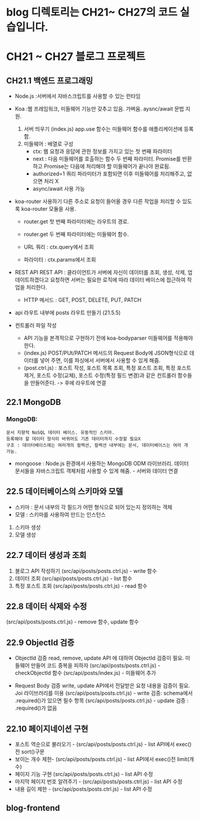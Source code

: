 # blog 디렉토리는 CH21~ CH27의 코드 실습입니다.

# CH21 ~ CH27 블로그 프로젝트

## CH21.1 백엔드 프로그래밍

- Node.js
  :서버에서 자바스크립트를 사용할 수 있는 런타임

- Koa
  :웹 프레임워크, 미들웨어 기능만 갖추고 있음. 가벼움. aysnc/await 문법 지원.

  1. 서버 띄우기 (index.js)
     app.use 함수는 미들웨어 함수를 애플리케이션에 등록함.
  2. 미들웨어 : 배열로 구성
     - ctx: 웹 요청과 응답에 관한 정보를 가지고 있는 첫 번째 파라미터
     - next : 다음 미들웨어를 호출하는 함수 두 번째 파라미터. Promise를 반환하고 Promise는 다음에 처리해야 할 미들웨어가 끝나야 완료됨.
     - authorized=1 쿼리 파라미터가 포함되면 이후 미들웨어를 처리해주고, 없으면 처리 X
     - async/await 사용 가능

- koa-router 사용하기
  다른 주소로 요청이 들어올 경우 다른 작업을 처리할 수 있도록 koa-router 모듈을 사용.

  - router.get 첫 번째 파라미터에는 라우트의 경로.
  - router.get 두 번째 파라미터에는 미들웨어 함수.

  - URL 쿼리 : ctx.query에서 조회
  - 파라미터 : ctx.params에서 조회

- REST API
  REST API : 클라이언트가 서버에 자신이 데이터를 조회, 생성, 삭제, 업데이트하겠다고 요청하면 서버는 필요한 로직에 따라 데이터 베이스에 접근하여 작업을 처리한다.

  - HTTP 메서드 : GET, POST, DELETE, PUT, PATCH

- api 라우트 내부에 posts 라우트 만들기 (21.5.5)
- 컨트롤러 파일 작성
  - API 기능을 본격적으로 구현하기 전에 koa-bodyparser 미들웨어를 적용해야한다.
  - (index.js) POST/PUt/PATCH 메서드의 Request Body에 JSON형식으로 데이터를 넣어 주면, 이를 파싱에서 서버에서 사용할 수 있게 해줌.
  - (post.ctrl.js) : 포스트 작성, 포스트 목록 조회, 특정 포스트 조회, 특정 포스트 제거, 포스트 수정(교체), 포스트 수정(특정 필드 변경)과 같은 컨트롤러 함수들을 만들어준다. -> 후에 라우트에 연결

## 22.1 MongoDB

### MongoDB:

    문서 지향적 NoSQL 데이터 베이스. 유동적인 스키마.
    등록해야 할 데이터 형식이 바뀌어도 기존 데이터까지 수정할 필요X
    구조 : 데이터베이스에는 여러개의 컬렉션, 컬렉션 내부에는 문서, 데이터베이스는 여러 개 가능.

- mongoose : Node.js 환경에서 사용하는 MongoDB ODM 라이브러리. 데이터 문서들을 자바스크립트 객체처럼 사용할 수 있게 해줌. - 서버와 데이터 연결

## 22.5 데이터베이스의 스키마와 모델

- 스키마 : 문서 내부의 각 필드가 어떤 형식으로 되어 있는지 정의하는 객체
- 모델 : 스키마를 사용하여 만드는 인스턴스

1. 스키마 생성
2. 모델 생성

## 22.7 데이터 생성과 조회

1. 블로그 API 작성하기 (src/api/posts/posts.ctrl.js) - write 함수
2. 데이터 조회 (src/api/posts/posts.ctrl.js) - list 함수
3. 특정 포스트 조회 (src/api/posts/posts.ctrl.js) - read 함수

## 22.8 데이터 삭제와 수정

(src/api/posts/posts.ctrl.js) - remove 함수, update 함수

## 22.9 ObjectId 검증

- ObjectId 검증
  read, remove, update API 에 대하여 ObjectId 검증이 필요.
  미들웨어 만들어 코드 중복을 피하자
  (src/api/posts/posts.ctrl.js) - checkObjectId 함수
  (src/api/posts/index.js) - 미들웨어 추가

- Request Body 검증
  write, update API에서 전달받은 요청 내용을 검증이 필요.
  Joi 라이브러리를 이용
  (src/api/posts/posts.ctrl.js) - write 검증: schema에서 .required()가 있으면 필수 항목
  (src/api/posts/posts.ctrl.js) - update 검증 : .required()가 없음

## 22.10 페이지네이션 구현

- 포스트 역순으로 불러오기 - (src/api/posts/posts.ctrl.js) - list API에서 exec()전 sort()구문
- 보이는 개수 제한- (src/api/posts/posts.ctrl.js) - list API에서 exec()전 limit(개수)
- 페이지 기능 구현 (src/api/posts/posts.ctrl.js) - list API 수정
- 마지막 페이지 번호 알려주기 - (src/api/posts/posts.ctrl.js) - list API 수정
- 내용 길이 제한 - (src/api/posts/posts.ctrl.js) - list API 수정

## blog-frontend
